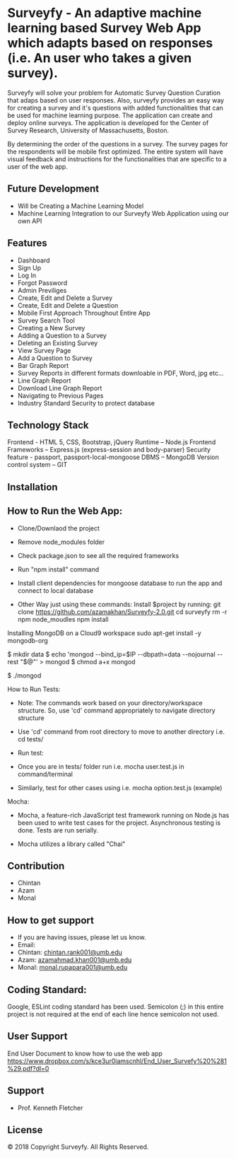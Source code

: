 
Surveyfy - An adaptive machine learning based Survey Web App which adapts based on responses (i.e. An user who takes a given survey).
========

Surveyfy will solve your problem for Automatic Survey Question Curation that adaps based on user responses. 
Also, surveyfy provides an easy way for creating a survey and it's questions with added functionalities that can be 
used for machine learning purpose. The application can create and deploy online surveys. 
The application is developed for the Center of Survey Research, University of Massachusetts, Boston.


By determining the order of the questions in a survey. The survey pages for the respondents will be mobile first optimized. 
The entire system will have visual feedback and instructions for the functionalities that are specific to a user of the web app. 

Future Development
------------------
- Will be Creating a Machine Learning Model
- Machine Learning Integration to our Surveyfy Web Application using our own API

Features
--------

- Dashboard
- Sign Up
- Log In
- Forgot Password
- Admin Previliges
- Create, Edit and Delete a Survey
- Create, Edit and Delete a Question
- Mobile First Approach Throughout Entire App
- Survey Search Tool 
- Creating a New Survey
- Adding a Question to a Survey
- Deleting an Existing Survey
- View Survey Page
- Add a Question to Survey
- Bar Graph Report
- Survey Reports in different formats downloable in PDF, Word, jpg etc...
- Line Graph Report
- Download Line Graph Report
- Navigating to Previous Pages
- Industry Standard Security to protect database

Technology Stack
----------------
Frontend - HTML 5, CSS, Bootstrap, jQuery
Runtime – Node.js
Frontend Frameworks – Express.js (express-session and body-parser) 
Security feature - passport, passport-local-mongoose
DBMS – MongoDB
Version control system – GIT

Installation
------------
How to Run the Web App:
-----------------------
- Clone/Downlaod the project
- Remove node_modules folder
- Check package.json to see all the required frameworks
- Run "npm install" command
- Install client dependencies for mongoose database to run the app and connect to local database

- Other Way just using these commands:
Install $project by running:
    git clone https://github.com/azamakhan/Surveyfy-2.0.git
    cd surveyfy
    rm -r npm node_moudles 
    npm install

Installing MongoDB on a Cloud9 workspace
sudo apt-get install -y mongodb-org

$ mkdir data
$ echo 'mongod --bind_ip=$IP --dbpath=data --nojournal --rest "$@"' > mongod
$ chmod a+x mongod

$ ./mongod




How to Run Tests:

- Note: The commands work based on your directory/workspace structure. So, use 'cd' command appropriately to navigate directory structure

- Use 'cd' command from root directory to move to another directory i.e. cd tests/
- Run test:
- Once you are in tests/ folder run i.e. mocha user.test.js in command/terminal
- Similarly, test for other cases using i.e. mocha option.test.js (example)

Mocha: 

- Mocha, a feature-rich JavaScript test framework running on Node.js has been used to write test cases for the project.
Asynchronous testing is done. Tests are run serially.

- Mocha utilizes a library called "Chai"


Contribution
------------

- Chintan
- Azam
- Monal

How to get support
------------------
- If you are having issues, please let us know.
- Email:
- Chintan: chintan.rank001@umb.edu
- Azam: azamahmad.khan001@umb.edu 
- Monal: monal.rupapara001@umb.edu


Coding Standard:
----------------

Google, ESLint coding standard has been used. Semicolon (;) in this entire project is not required at the end of each line hence semicolon not used. 

User Support
------------
End User Document to know how to use the web app
https://www.dropbox.com/s/kce3ur0iamscnhl/End_User_Survefy%20%281%29.pdf?dl=0

Support
-------

- Prof. Kenneth Fletcher

License
-------

© 2018 Copyright Surveyfy. All Rights Reserved.


 
 
 
 
